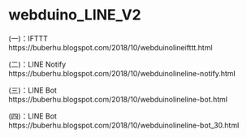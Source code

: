 # webduino_LINE_V2
<p>
(一)：IFTTT<br/>
https://buberhu.blogspot.com/2018/10/webduinolineifttt.html
</p>
<p>
(二)：LINE Notify<br/>
https://buberhu.blogspot.com/2018/10/webduinolineline-notify.html
</p>
<p>
(三)：LINE Bot<br/>
https://buberhu.blogspot.com/2018/10/webduinolineline-bot.html
</p>
<p>
(四)：LINE Bot<br/>
https://buberhu.blogspot.com/2018/10/webduinolineline-bot_30.html
</p>
